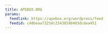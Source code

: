 ```yaml
---
title: APEBOX.ORG
params:
  feedlink: https://apebox.org/wordpress/feed
  feedid: c48beaa7325dc23438590403dcdea451
---
```

